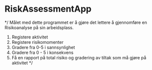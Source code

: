 # RiskAssessmentApp
*/ Målet med dette programmet er å gjøre det lettere å gjennomføre en Risikoanalyse på sin arbeidsplass.
1. Registere aktivitet
2. Registere risikomomenter
3. Gradere fra 0-5 i sannsynlighet
4. Gradere fra 0 - 5 i konsekvens
5. Få en rapport på total risiko og gradering av tiltak som må gjøre på aktivitet
*/
